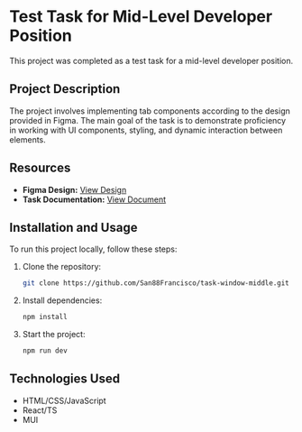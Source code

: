 # Test Task for Mid-Level Developer Position

This project was completed as a test task for a mid-level developer position.

## Project Description

The project involves implementing tab components according to the design provided in Figma. The main goal of the task is to demonstrate proficiency in working with UI components, styling, and dynamic interaction between elements.

## Resources

- **Figma Design:** [View Design](https://www.figma.com/design/5cE9dhiSJprBQSbkmL6Snp/exonn-tabs?node-id=1-68&t=KfhABLRp3yxsf9bZ-0)
- **Task Documentation:** [View Document](https://docs.google.com/document/d/1gOkRHaR3y-ZOwma0NbvEuWlF7AdwaZcUoMvP7EKDFPM/edit)

## Installation and Usage

To run this project locally, follow these steps:

1. Clone the repository:
    ```bash
    git clone https://github.com/San88Francisco/task-window-middle.git
    ```
2. Install dependencies:
    ```bash
    npm install
    ```
3. Start the project:
    ```bash
    npm run dev
    ```

## Technologies Used

- HTML/CSS/JavaScript
- React/TS
- MUI


